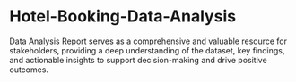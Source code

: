 # Hotel-Booking-Data-Analysis
Data Analysis Report serves as a comprehensive and valuable resource for stakeholders, providing a deep understanding of the dataset, key findings, and actionable insights to support decision-making and drive positive outcomes.
